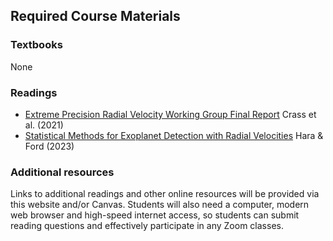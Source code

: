 ## Required Course Materials

### Textbooks
None

### Readings
- [Extreme Precision Radial Velocity Working Group Final Report](https://ui.adsabs.harvard.edu/abs/2021arXiv210714291C/abstract) Crass et al. (2021)
- [Statistical Methods for Exoplanet Detection with Radial Velocities](https://ui.adsabs.harvard.edu/abs/2023AnRSA..10..623H/abstract) Hara & Ford (2023)



### Additional resources
Links to additional readings and other online resources will be provided via this website and/or Canvas.  Students will also need a computer, modern web browser and high-speed internet access, so students can submit reading questions and effectively participate in any Zoom classes.
